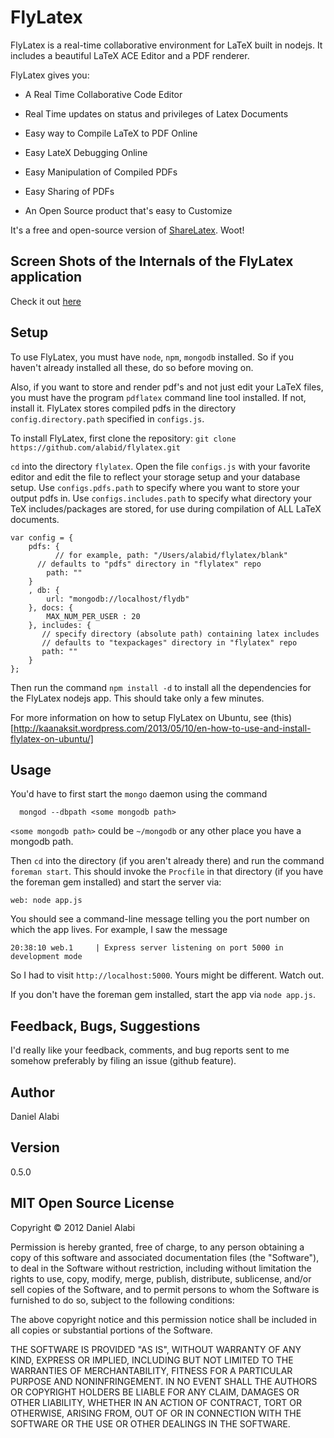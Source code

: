 FlyLatex
========

FlyLatex is a real-time collaborative environment for LaTeX built in nodejs.
It includes a beautiful LaTeX ACE Editor and a PDF renderer. 

FlyLatex gives you:

* A Real Time Collaborative Code Editor

* Real Time updates on status and privileges of Latex Documents

* Easy way to Compile LaTeX to PDF Online

* Easy LateX Debugging Online

* Easy Manipulation of Compiled PDFs

* Easy Sharing of PDFs

* An Open Source product that's easy to Customize

It's a free and open-source version of [ShareLatex](http://sharelatex.com).
Woot!

Screen Shots of the Internals of the FlyLatex application
---------------------------------------------------------

Check it out [here](http://alabidan.me/2012/07/31/flylatex-a-real-time-collaborative-environment-some-screen-shots-of-the-app/)

Setup
-----

To use FlyLatex, you must have `node`, `npm`, `mongodb` installed. So if you haven't already installed all these, do so before moving on.

Also, if you want to store and render pdf's and not just edit your LaTeX
files, you must
have the program `pdflatex` command line tool installed. If not, install
it. FlyLatex stores compiled pdfs in the directory 
`config.directory.path` specified in `configs.js`.

To install FlyLatex, first clone the repository: `git clone https://github.com/alabid/flylatex.git`

`cd` into the directory `flylatex`. Open the file `configs.js` with your favorite
editor and edit the file to reflect your storage setup and your database
setup. Use `configs.pdfs.path` to specify where you want to store
your output pdfs in. Use `configs.includes.path` to specify what directory
your TeX includes/packages are stored, for use during compilation of
ALL LaTeX documents.

	var config = {
	    pdfs: {
	    	  // for example, path: "/Users/alabid/flylatex/blank"
		  // defaults to "pdfs" directory in "flylatex" repo
	        path: ""
	    }
	    , db: {
	      	url: "mongodb://localhost/flydb"
	    }, docs: {
	        MAX_NUM_PER_USER : 20
	    }, includes: {
	       // specify directory (absolute path) containing latex includes
	       // defaults to "texpackages" directory in "flylatex" repo
	       path: ""
	    }	  	    	    
	};	      


Then run the command `npm install -d` to install all the dependencies for the
FlyLatex nodejs app. This should take only a few minutes.

For more information on how to setup FlyLatex on Ubuntu, see
(this)[http://kaanaksit.wordpress.com/2013/05/10/en-how-to-use-and-install-flylatex-on-ubuntu/]

Usage
-----

You'd have to first start the `mongo` daemon using the command

      mongod --dbpath <some mongodb path>

`<some mongodb path>` could be `~/mongodb` or any other place you have a mongodb
path.

Then `cd` into the directory (if you aren't already there) and run the command
 `foreman start`. This should invoke the `Procfile` in that directory (if you have the foreman gem installed) and start 
the server via:

    web: node app.js

You should see a command-line message telling you the port number on which the app lives. For example, I saw the message

    20:38:10 web.1     | Express server listening on port 5000 in development mode

So I had to visit `http://localhost:5000`. Yours might be different. Watch out.
    
If you don't have the foreman gem installed, start the app via `node app.js`.


Feedback, Bugs, Suggestions
---------------------------

I'd really like your feedback, comments, and bug reports sent to me
somehow preferably by filing an issue (github feature).


Author
------
Daniel Alabi

Version
-------
0.5.0

MIT Open Source License
-----------------------

Copyright &copy; 2012 Daniel Alabi

Permission is hereby granted, free of charge, to any person obtaining a copy of this software and associated documentation files (the "Software"), to deal in the Software without restriction, including without limitation the rights to use, copy, modify, merge, publish, distribute, sublicense, and/or sell copies of the Software, and to permit persons to whom the Software is furnished to do so, subject to the following conditions:

The above copyright notice and this permission notice shall be included in all copies or substantial portions of the Software.

THE SOFTWARE IS PROVIDED "AS IS", WITHOUT WARRANTY OF ANY KIND, EXPRESS OR IMPLIED, INCLUDING BUT NOT LIMITED TO THE WARRANTIES OF MERCHANTABILITY, FITNESS FOR A PARTICULAR PURPOSE AND NONINFRINGEMENT. IN NO EVENT SHALL THE AUTHORS OR COPYRIGHT HOLDERS BE LIABLE FOR ANY CLAIM, DAMAGES OR OTHER LIABILITY, WHETHER IN AN ACTION OF CONTRACT, TORT OR OTHERWISE, ARISING FROM, OUT OF OR IN CONNECTION WITH THE SOFTWARE OR THE USE OR OTHER DEALINGS IN THE SOFTWARE.